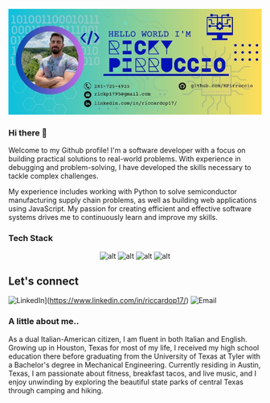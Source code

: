 ![Header](./Ricky_Pirruccio_960x400_.jpg)

<!-- <img src="./Ricky Pirruccio (960 × 400 px).jpg" alt="Header" width="1280" height="400"> -->

### Hi there 👋

Welcome to my Github profile! I'm a software developer with a focus on building practical solutions to real-world problems. With experience in debugging and problem-solving, I have developed the skills necessary to tackle complex challenges.

My experience includes working with Python to solve semiconductor manufacturing supply chain problems, as well as building web applications using JavaScript. My passion for creating efficient and effective software systems drives me to continuously learn and improve my skills.

### Tech Stack
<div align="center">
  <img src="https://img.shields.io/badge/javascript-%23323330.svg?style=for-the-badge&logo=javascript&logoColor=%23F7DF1E" alt="alt"/>
  <img src="https://img.shields.io/badge/python-3670A0?style=for-the-badge&logo=python&logoColor=ffdd54 "alt="alt"/>
  <img src="https://img.shields.io/badge/node.js-6DA55F?style=for-the-badge&logo=node.js&logoColor=white" alt="alt"/>
  <img src="https://img.shields.io/badge/react-%2320232a.svg?style=for-the-badge&logo=react&logoColor=%2361DAFB" alt="alt"/>
</div>

## Let's connect
![LinkedIn](https://img.shields.io/badge/linkedin-%230077B5.svg?style=for-the-badge&logo=linkedin&logoColor=white)](https://www.linkedin.com/in/riccardop17/)
![Email](https://img.shields.io/badge/hsuchchas%40gmail.com-red?style=for-the-badge&logo=gmail&logoColor=white)

### A little about me..

As a dual Italian-American citizen, I am fluent in both Italian and English. Growing up in Houston, Texas for most of my life, I received my high school education there before graduating from the University of Texas at Tyler with a Bachelor's degree in Mechanical Engineering. Currently residing in Austin, Texas, I am passionate about fitness, breakfast tacos, and live music, and I enjoy unwinding by exploring the beautiful state parks of central Texas through camping and hiking.
